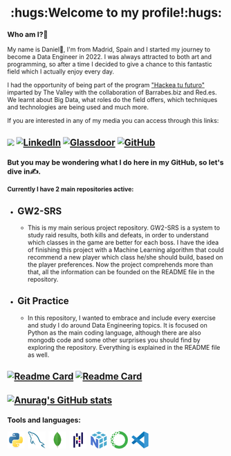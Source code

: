 <div align="center">
    <h1>:hugs:Welcome to my profile!:hugs:</h1>
</div>

### Who am I?:thinking:

My name is Daniel:wave:, I'm from Madrid, Spain and I started my journey to become a Data Engineer in 2022. I was always attracted to both art and programming, so after a time I decided to give a chance to this fantastic field which I actually enjoy every day.

I had the opportunity of being part of the program ["Hackea tu futuro"](https://www.hackeatufuturo.es/) imparted by The Valley with the collaboration of Barrabes.biz and Red.es. We learnt about Big Data, what roles do the field offers, which techniques and technologies are being used and much more.

If you are interested in any of my media you can access through this links:

![](https://komarev.com/ghpvc/?username=icharo-tb&style=for-the-badge) [![LinkedIn](https://img.shields.io/badge/LinkedIn-4b73bf?style=for-the-badge&logo=linkedin)](https://www.linkedin.com/in/danielopezpajares/) [![Glassdoor](https://img.shields.io/badge/Glassdoor-86c969?style=for-the-badge&logo=glassdoor)](https://www.glassdoor.es/member/profile/index.htm) [![GitHub](https://img.shields.io/badge/GitHub-000000?style=for-the-badge&logo=github)](https://github.com/icharo-tb)
---
### But you may be wondering what I do here in my GitHub, so let's dive in:writing_hand:.

**Currently I have 2 main repositories active:**

- GW2-SRS
    ---
    - This is my main serious project repository. GW2-SRS is a system to study raid results, both kills and defeats, in order to understand which classes in the game are better for each boss. I have the idea of finishing this project with a Machine Learning algorithm that could recommend a new player which class he/she should build, based on the player preferences. Now the project comprehends more than that, all the information can be founded on the README file in the repository.

- Git Practice
    ---
    - In this repository, I wanted to embrace and include every exercise and study I do around Data Engineering topics. It is focused on Python as the main coding language, although there are also mongodb code and some other surprises you should find by exploring the repository. Everything is explained in the README file as well.

[![Readme Card](https://github-readme-stats.vercel.app/api/pin/?username=icharo-tb&repo=gw2_srs&show_owner=true&theme=tokyonight)](https://github.com/icharo-tb/GW2_SRS) [![Readme Card](https://github-readme-stats.vercel.app/api/pin/?username=icharo-tb&repo=git_practice&show_owner=true&theme=tokyonight)](https://github.com/icharo-tb/Git_practice)
---
[![Anurag's GitHub stats](https://github-readme-stats.vercel.app/api?username=icharo-tb&show_icons=true&theme=tokyonight)](https://github.com/anuraghazra/github-readme-stats) 
---
### Tools and languages:
<div>
    <img src="https://github.com/devicons/devicon/blob/master/icons/python/python-original.svg" title="Python" alt="Python" width="40" height="40"/>&nbsp;
    <img src="https://github.com/devicons/devicon/blob/master/icons/mysql/mysql-original.svg" title="MySQL" alt="MySQL" width="40" height="40"/>&nbsp;
    <img src="https://github.com/devicons/devicon/blob/master/icons/mongodb/mongodb-original.svg" title="MongoDB" alt="MongoDB" width="40" height="40"/>&nbsp;
    <img src="https://github.com/devicons/devicon/blob/master/icons/pandas/pandas-original.svg" title="Pandas" alt="Pandas" width="40" height="40"/>&nbsp;
    <img src="https://github.com/devicons/devicon/blob/master/icons/numpy/numpy-original.svg" title="numpy" alt="numpy" width="40" height="40"/>&nbsp;
    <img src="https://github.com/devicons/devicon/blob/master/icons/anaconda/anaconda-original.svg" title="anaconda" alt="anaconda" width="40" height="40"/>&nbsp;
    <img src="https://github.com/devicons/devicon/blob/master/icons/vscode/vscode-original.svg" title="vscode" alt="vscode" width="40" height="40"/>&nbsp;
</div>
